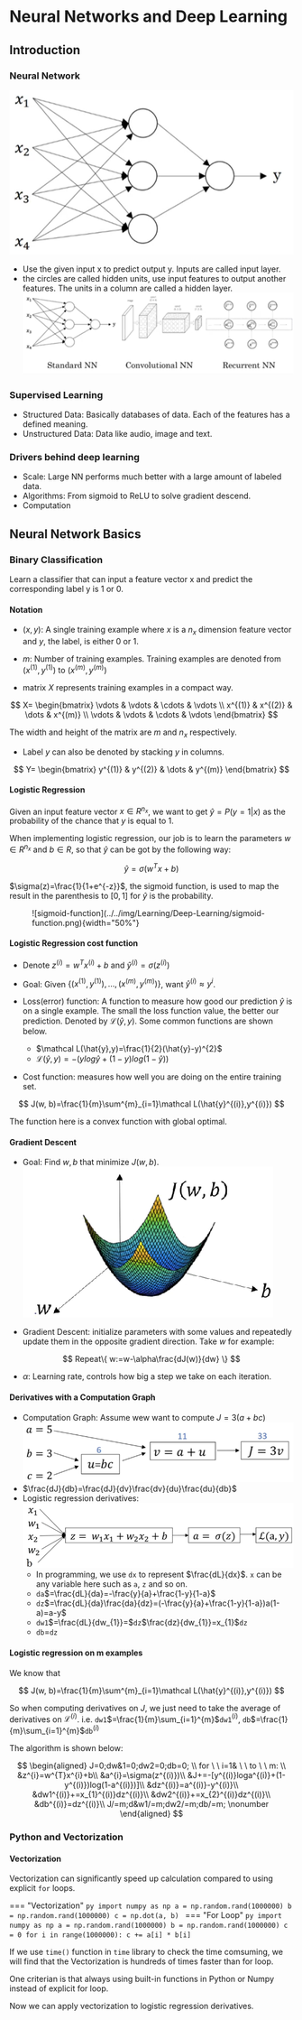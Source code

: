 # Neural Networks and Deep Learning
## Introduction
### Neural Network
![Neural Network](../../img/Learning/Deep-Learning/Neural-Network.png)

* Use the given input x to predict output y. Inputs are called input layer.
* the circles are called hidden units, use input features to output another features. The units in a column are called a hidden layer.
![different NN](../../img/Learning/Deep-Learning/NNtypes.png)
### Supervised Learning
* Structured Data: Basically databases of data. Each of the features has a defined meaning.
* Unstructured Data: Data like audio, image and text.
### Drivers behind deep learning
* Scale: Large NN performs much better with a large amount of labeled data. 
* Algorithms: From sigmoid to ReLU to solve gradient descend.
* Computation
## Neural Network Basics
### Binary Classification
Learn a classifier that can input a feature vector x and predict the corresponding label y is 1 or 0.
#### Notation
* $(x,y)$: A single training example where $x$ is a $n_{x}$ dimension feature vector and $y$, the label, is either 0 or 1.

* $m$: Number of training examples. Training examples are denoted from $(x^{(1)},y^{(1)})$ to $(x^{(m)},y^{(m)})$

* matrix $X$ represents training examples in a compact way.

$$
X=
\begin{bmatrix}
\vdots & \vdots & \cdots & \vdots \\
x^{(1)} & x^{(2)} & \dots & x^{(m)} \\
\vdots & \vdots & \cdots & \vdots
\end{bmatrix}
$$

The width and height of the matrix are $m$ and $n_{x}$ respectively.

* Label $y$ can also be denoted by stacking $y$ in columns.

$$
Y=
\begin{bmatrix}
y^{(1)} & y^{(2)} & \dots & y^{(m)}
\end{bmatrix}
$$

#### Logistic Regression
Given an input feature vector $x \in R^{n_{x}}$, we want to get $\hat{y}=P(y=1|x)$ as the probability of the chance that $y$ is equal to 1.

When  implementing logistic regression, our job is to learn the parameters $w \in R^{n_{x}}$ and $b \in R$, so that $\hat{y}$ can be got by the following way:

$$
\hat{y}=\sigma (w^{T}x+b)
$$

$\sigma(z)=\frac{1}{1+e^{-z}}$, the sigmoid function, is used to map the result in the parenthesis to $[0,1]$ for $\hat{y}$ is the probability.
<figure markdown>
    ![sigmoid-function](../../img/Learning/Deep-Learning/sigmoid-function.png){width="50%"}
</figure>

#### Logistic Regression cost function
* Denote $z^{(i)}=w^{T}x^{(i)}+b$ and $\hat{y}^{(i)}=\sigma(z^{(i)})$

* Goal: Given $\{(x^{(1)},y^{(1)}),\dots,(x^{(m)},y^{(m)})\}$, want $\hat{y}^{(i)}\approx y^{i}$.

* Loss(error) function: A function to measure how good our prediction $\hat{y}$ is on a single example. The small the loss function value, the better our prediction. Denoted by $\mathcal L(\hat{y},y)$. Some common functions are shown below.
    * $\mathcal L(\hat{y},y)=\frac{1}{2}(\hat{y}-y)^{2}$
    * $\mathcal L(\hat{y},y)=-(ylog\hat{y}+(1-y)log(1-\hat{y}))$

* Cost function: measures how well you are doing on the entire training set.

$$
J(w, b)=\frac{1}{m}\sum^{m}_{i=1}\mathcal L(\hat{y}^{(i)},y^{(i)})
$$

The function here is a convex function with global optimal.
#### Gradient Descent
* Goal: Find $w,b$ that minimize $J(w,b)$.
![cost-function](../../img/Learning/Deep-Learning/cost-function.png)

* Gradient Descent: initialize parameters with some values and repeatedly update them in the opposite gradient direction. Take $w$ for example:

$$
Repeat\{
    w:=w-\alpha\frac{dJ(w)}{dw}
\}
$$

* $\alpha$: Learning rate, controls how big a step we take on each iteration.

#### Derivatives with a Computation Graph
* Computation Graph: Assume wew want to compute $J=3(a+bc)$
![computation-graph](../../img/Learning/Deep-Learning/computation-graph.png)
* $\frac{dJ}{db}=\frac{dJ}{dv}\frac{dv}{du}\frac{du}{db}$
* Logistic regression derivatives:
![Logistic regression](../../img/Learning/Deep-Learning/derivatives.png)
    * In programming, we use `dx` to represent $\frac{dL}{dx}$. `x` can be any variable here such as `a`, `z` and so on.
    * `da`$=\frac{dL}{da}=-\frac{y}{a}+\frac{1-y}{1-a}$
    * `dz`$=\frac{dL}{da}\frac{da}{dz}=(-\frac{y}{a}+\frac{1-y}{1-a})a(1-a)=a-y$
    * `dw1`$=\frac{dL}{dw_{1}}=$`dz`$\frac{dz}{dw_{1}}=x_{1}$`dz`
    * `db`$=$`dz`

#### Logistic regression on m examples
We know that 

$$
J(w, b)=\frac{1}{m}\sum^{m}_{i=1}\mathcal L(\hat{y}^{(i)},y^{(i)})
$$

So when computing derivatives on $J$, we just need to take the average of derivatives on $\mathcal L^{(i)}$.
i.e. `dw1`$=\frac{1}{m}\sum_{i=1}^{m}$`dw1`$^{(i)}$, `db`$=\frac{1}{m}\sum_{i=1}^{m}$`db`$^{(i)}$

The algorithm is shown below:

$$
\begin{aligned}
J=0;dw&1=0;dw2=0;db=0; \\
for \ \ i=1& \ \ to \ \ m: \\
&z^{i}=w^{T}x^{i}+b\\
&a^{i}=\sigma(z^{(i)})\\
&J+=-[y^{(i)}loga^{(i)}+(1-y^{(i)})log(1-a^{(i)})]\\
&dz^{(i)}=a^{(i)}-y^{(i)}\\
&dw1^{(i)}+=x_{1}^{(i)}dz^{(i)}\\
&dw2^{(i)}+=x_{2}^{(i)}dz^{(i)}\\
&db^{(i)}=dz^{(i)}\\
J/=m;d&w1/=m;dw2/=m;db/=m;
\nonumber
\end{aligned}
$$

### Python and Vectorization
#### Vectorization
Vectorization can significantly speed up calculation compared to using explicit `for` loops.

=== "Vectorization"
    ```py
    import numpy as np
    a = np.random.rand(1000000)
    b = np.random.rand(1000000)
    c = np.dot(a, b)
    ```
=== "For Loop"
    ```py
    import numpy as np
    a = np.random.rand(1000000)
    b = np.random.rand(1000000)
    c = 0
    for i in range(1000000):
        c += a[i] * b[i]
    ```

If we use `time()` function in `time` library to check the time comsuming, we will find that the Vectorization is hundreds of times faster than for loop.

One criterian is that always using built-in functions in Python or Numpy instead of explicit for loop.

Now we can apply vectorization to logistic regression derivatives.